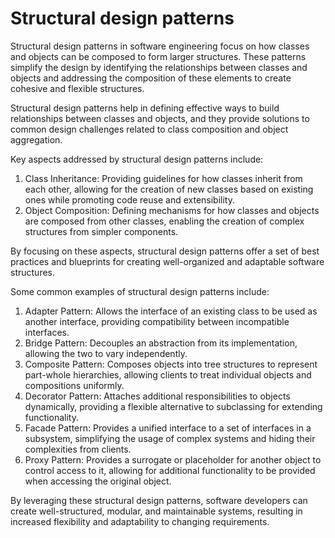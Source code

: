 # Structural design patterns
Structural design patterns in software engineering focus on how classes and objects can be composed to form larger structures. These patterns simplify the design by identifying the relationships between classes and objects and addressing the composition of these elements to create cohesive and flexible structures.

Structural design patterns help in defining effective ways to build relationships between classes and objects, and they provide solutions to common design challenges related to class composition and object aggregation.

Key aspects addressed by structural design patterns include:

1. Class Inheritance: Providing guidelines for how classes inherit from each other, allowing for the creation of new classes based on existing ones while promoting code reuse and extensibility.
2. Object Composition: Defining mechanisms for how classes and objects are composed from other classes, enabling the creation of complex structures from simpler components.

By focusing on these aspects, structural design patterns offer a set of best practices and blueprints for creating well-organized and adaptable software structures.

Some common examples of structural design patterns include:

1. Adapter Pattern: Allows the interface of an existing class to be used as another interface, providing compatibility between incompatible interfaces.
2. Bridge Pattern: Decouples an abstraction from its implementation, allowing the two to vary independently.
3. Composite Pattern: Composes objects into tree structures to represent part-whole hierarchies, allowing clients to treat individual objects and compositions uniformly.
4. Decorator Pattern: Attaches additional responsibilities to objects dynamically, providing a flexible alternative to subclassing for extending functionality.
5. Facade Pattern: Provides a unified interface to a set of interfaces in a subsystem, simplifying the usage of complex systems and hiding their complexities from clients.
6. Proxy Pattern: Provides a surrogate or placeholder for another object to control access to it, allowing for additional functionality to be provided when accessing the original object.

By leveraging these structural design patterns, software developers can create well-structured, modular, and maintainable systems, resulting in increased flexibility and adaptability to changing requirements.
